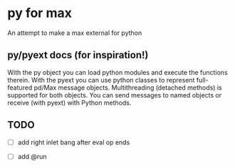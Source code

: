# py for max

An attempt to make a max external for python

## py/pyext docs (for inspiration!)

With the py object you can load python modules and execute the functions therein.
With the pyext you can use python classes to represent full-featured pd/Max message objects.
Multithreading (detached methods) is supported for both objects.
You can send messages to named objects or receive (with pyext) with Python methods.


## TODO

- [ ] add right inlet bang after eval op ends
- [ ] add @run <script>
- [ ] add text edit object
- [ ] if attr has same name as method (the import saga), crash. fixed by making them different
      but there should be another better way.
- [ ] add cythonized access to max c-api..?


## Building

place the following script in source folder of max-sdk-8.0.3

```ruby
#!/usr/bin/env ruby -wKU
# encoding: utf-8

puts "cleanup"
system "rm -rf ../externals/py.mxo && rm -rf basics/py/build && xattr -cr ./basics/py"

sdk_examples_dir = "."
Dir.chdir sdk_examples_dir
sdk_examples_dir = Dir.pwd

def build_projects_for_dir(path)
  puts
  puts "Building Projects for Directory: #{path}"
  
  Dir.foreach path do |filename|

    puts "scanning: #{filename}"

    if filename.match(/.*\.xcodeproj/)
      puts "  Building #{filename}" 
      result = `cd "#{path}"; xcodebuild -project #{filename} 2>&1`
      puts result
      if result.match(/\*\* BUILD SUCCEEDED \*\*/)
        puts "    (success)"
      else
        puts "    (FAIL) ************************************"
        #puts result
      end
    end

  end
  
end

build_projects_for_dir("basics/py")

puts "You now have a Max Package that you can use."
```

## Alternative access

- websockets: https://websockets.readthedocs.io/en/stable/intro.html


